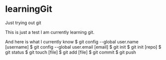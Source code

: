 # learningGit
Just trying out git

This is just a test
I am currently learning git.

And here is what I currently know
$ git config --global user.name [username]
$ git config --global user.email [email]
$ git init
$ git init [repo]
$ git status
$ git touch [file]
$ git add [file]
$ git commit
$ git push